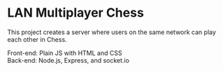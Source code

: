 # LAN Multiplayer Chess
This project creates a server where users on the same network can play each other in Chess.

Front-end: Plain JS with HTML and CSS  
Back-end: Node.js, Express, and socket.io
